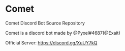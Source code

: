 # Comet
Comet Discord Bot Source Repository

Comet is a discord bot made by @Pyxel#4687(@Exait)

Official Server: https://discord.gg/XuUY7kQ

